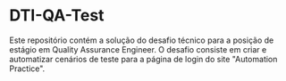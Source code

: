 # DTI-QA-Test
Este repositório contém a solução do desafio técnico para a posição de estágio em Quality Assurance Engineer. O desafio consiste em criar e automatizar cenários de teste para a página de login do site "Automation Practice".
